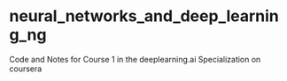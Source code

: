 # neural_networks_and_deep_learning_ng
Code and Notes for Course 1 in the deeplearning.ai Specialization on coursera
